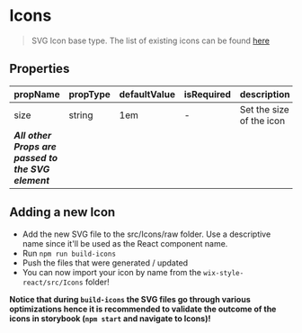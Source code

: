 # Icons

> SVG Icon base type. The list of existing icons can be found [here]('https://wix.github.io/wix-style-react/?selectedKind=6.%20Common&selectedStory=6.5%20Icons&full=0&down=0&left=1&panelRight=0') 

## Properties

| propName | propType | defaultValue | isRequired | description |
|----------|----------|--------------|------------|-------------|
| size | string | 1em | - | Set the size of the icon |
| ***All other Props are passed to the SVG element*** | | | | |

## Adding a new Icon

* Add the new SVG file to the src/Icons/raw folder. Use a descriptive name since it'll be used as the React component name.
* Run `npm run build-icons`
* Push the files that were generated / updated
* You can now import your icon by name from the `wix-style-react/src/Icons` folder!

**Notice that during `build-icons` the SVG files go through various optimizations hence it is recommended to validate the outcome of the icons in storybook (`npm start` and navigate to Icons)!** 